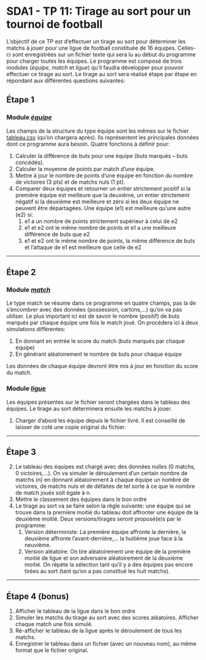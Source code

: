 # SDA1 - TP 11: Tirage au sort pour un tournoi de football #

L’objectif de ce TP est d’effectuer un tirage au sort pour déterminer les matchs à jouer pour une ligue de football constituée de 16 équipes. Celles-ci sont enregistrées sur un fichier texte qui sera lu au début du programme pour charger toutes les équipes.
Le programme est composé de trois modules (*équipe*, *match* et *ligue*) qu’il faudra développer pour pouvoir effectuer ce tirage au sort.
Le tirage au sort sera réalisé étape par étape en répondant aux différentes questions suivantes:

## Étape 1 ##

### Module [*équipe*](equipe.h) ###

Les champs de la structure du type équipe sont les mêmes sur le fichier [tableau.csv](tableau.csv) (qu’on chargera après). Ils représentent les principales données dont ce programme aura besoin.
Quatre fonctions à définir pour:

1. Calculer la différence de buts pour une équipe (buts marqués – buts concédés).
2. Calculer la moyenne de points par match d’une équipe.
3. Mettre à jour le nombre de points d’une équipe en fonction du nombre de victoires (3 pts) et de matchs nuls (1 pt).
4. Comparer deux équipes et retourner un entier strictement positif si la première équipe est meilleure que la deuxième, un entier strictement négatif si la deuxième est meilleure et zéro si les deux équipe ne peuvent être départagées. Une équipe (e1) est meilleure qu’une autre (e2) si:
	  1. e1 a un nombre de points strictement supérieur à celui de e2
	  2. e1 et e2 ont le même nombre de points et e1 a une meilleure différence de buts que e2
	  3. e1 et e2 ont le même nombre de points, la même différence de buts et l’attaque de e1 est meilleure que celle de e2
---

## Étape 2 ##

### Module [*match*](match.h) ###

Le type match se résume dans ce programme en quatre champs, pas la de s’encombrer avec des données (possession, cartons,...) qu’on va pas utiliser. Le plus important ici est de savoir le nombre (positif) de buts marqués par chaque équipe une fois le match joué. On procédera ici à deux simulations différentes:

1. En donnant en entrée le score du match (buts marqués par chaque équipe)
2. En générant aléatoirement le nombre de buts pour chaque équipe

Les données de chaque équipe devront être mis à jour en fonction du score du match.

### Module [*ligue*](ligue.h) ###

Les équipes présentes sur le fichier seront chargées dans le tableau des équipes. Le tirage au sort déterminera ensuite les matchs à jouer.

1. Charger d’abord les équipe depuis le fichier livré. Il est conseillé de laisser de coté une copie original du fichier. 

---
## Étape 3 ##
2. Le tableau des équipes est chargé avec des données nulles (0 matchs, 0 victoires,…). On va simuler le déroulement d’un certain nombre de matchs (n) en donnant aléatoirement à chaque équipe un nombre de victoires, de matchs nuls et de défaites de tel sorte à ce que le nombre de match joués soit égale à n.
3. Mettre le classement des équipes dans le bon ordre
4. Le tirage au sort va se faire selon la règle suivante: une équipe qui se trouve dans la première moitié du tableau doit affronter une équipe de la deuxième moitié. Deux versions/tirages seront proposé(e)s par le programme:
	1. Version déterministe: La première équipe affronte la dernière, la deuxième affronte l’avant-dernière,… la huitième joue face à la neuvième.
	2. Version aléatoire: On tire aléatoirement une équipe de la première moitié de ligue et son adversaire aléatoirement de la deuxième moitié. On répète la sélection tant qu’il y a des équipes pas encore tirées au sort (tant qu’on a pas constitué les huit matchs).

---

## Étape 4 (bonus) ##

1. Afficher le tableau de la ligue dans le bon ordre
2. Simuler les matchs du tirage au sort avec des scores aléatoires. Afficher chaque match une fois simulé. 
3. Ré-afficher le tableau de la ligue après le déroulement de tous les matchs.
4. Enregistrer le tableau dans un fichier (avec un nouveau nom), au même format  que le fichier original.
